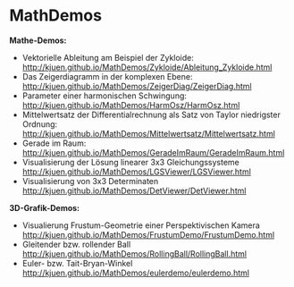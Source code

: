 MathDemos
=========

 **Mathe-Demos:**

* Vektorielle Ableitung am Beispiel der Zykloide:
  <http://kjuen.github.io/MathDemos/Zykloide/Ableitung_Zykloide.html>
* Das Zeigerdiagramm in der komplexen Ebene:
  <http://kjuen.github.io/MathDemos/ZeigerDiag/ZeigerDiag.html>
* Parameter einer harmonischen Schwingung:
  <http://kjuen.github.io/MathDemos/HarmOsz/HarmOsz.html>
* Mittelwertsatz der Differentialrechnung als Satz von Taylor
  niedrigster Ordnung:
  <http://kjuen.github.io/MathDemos/Mittelwertsatz/Mittelwertsatz.html>
* Gerade im Raum:
  <http://kjuen.github.io/MathDemos/GeradeImRaum/GeradeImRaum.html>
* Visualisierung der Lösung linearer 3x3 Gleichungssysteme
  <http://kjuen.github.io/MathDemos/LGSViewer/LGSViewer.html>
* Visualisierung von 3x3 Determinaten
  <http://kjuen.github.io/MathDemos/DetViewer/DetViewer.html>

**3D-Grafik-Demos:**

* Visualierung Frustum-Geometrie einer Perspektivischen Kamera
  <http://kjuen.github.io/MathDemos/FrustumDemo/FrustumDemo.html>
* Gleitender bzw. rollender Ball
  <http://kjuen.github.io/MathDemos/RollingBall/RollingBall.html>
* Euler- bzw. Tait-Bryan-Winkel
  <http://kjuen.github.io/MathDemos/eulerdemo/eulerdemo.html>

